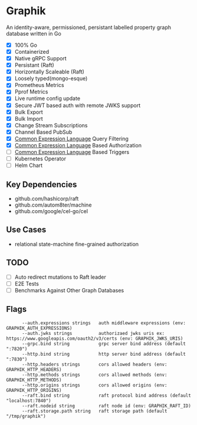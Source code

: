 # Graphik

An identity-aware, permissioned, persistant labelled property graph database written in Go

- [x] 100% Go
- [x] Containerized
- [x] Native gRPC Support
- [x] Persistant (Raft)
- [x] Horizontally Scaleable (Raft)
- [x] Loosely typed(mongo-esque)
- [x] Prometheus Metrics
- [x] Pprof Metrics
- [x] Live runtime config update
- [x] Secure JWT based auth with remote JWKS support
- [x] Bulk Export
- [x] Bulk Import
- [x] Change Stream Subscriptions
- [x] Channel Based PubSub
- [x] [Common Expression Language](https://opensource.google/projects/cel) Query Filtering
- [x] [Common Expression Language](https://opensource.google/projects/cel) Based Authorization
- [ ] [Common Expression Language](https://opensource.google/projects/cel) Based Triggers
- [ ] Kubernetes Operator
- [ ] Helm Chart

## Key Dependencies

- github.com/hashicorp/raft
- github.com/autom8ter/machine
- github.com/google/cel-go/cel

## Use Cases

- relational state-machine fine-grained authorization

## TODO

- [ ] Auto redirect mutations to Raft leader
- [ ] E2E Tests
- [ ] Benchmarks Against Other Graph Databases

## Flags

```text
      --auth.expressions strings   auth middleware expressions (env: GRAPHIK_AUTH_EXPRESSIONS)
      --auth.jwks strings          authorizaed jwks uris ex: https://www.googleapis.com/oauth2/v3/certs (env: GRAPHIK_JWKS_URIS)
      --grpc.bind string           grpc server bind address (default ":7820")
      --http.bind string           http server bind address (default ":7830")
      --http.headers strings       cors allowed headers (env: GRAPHIK_HTTP_HEADERS)
      --http.methods strings       cors allowed methods (env: GRAPHIK_HTTP_METHODS)
      --http.origins strings       cors allowed origins (env: GRAPHIK_HTTP_ORIGINS)
      --raft.bind string           raft protocol bind address (default "localhost:7840")
      --raft.nodeid string         raft node id (env: GRAPHIK_RAFT_ID)
      --raft.storage.path string   raft storage path (default "/tmp/graphik")

```
